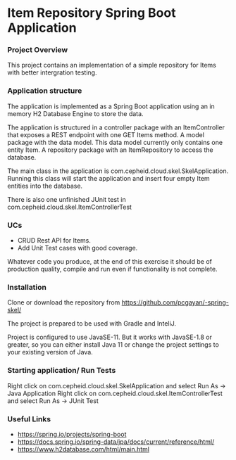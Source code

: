 # Item Repository Spring Boot Application #

### Project Overview ###

This project contains an implementation of a simple repository for Items with better intergration testing.


### Application structure ###

The application is implemented as a Spring Boot application using an in memory H2 Database Engine to store the data. 

The application is structured in a controller package with an ItemController that exposes a REST endpoint with one GET Items method. A model package with the data model. This data model currently only contains one entity Item. A repository package with an ItemRepository to access the database.

The main class in the application is com.cepheid.cloud.skel.SkelApplication. Running this class will start the application and insert four empty Item entities into the database.

There is also one unfinished JUnit test in com.cepheid.cloud.skel.ItemControllerTest

### UCs ###

* CRUD Rest API for Items.
* Add Unit Test cases with good coverage.  

Whatever code you produce, at the end of this exercise it should be of production quality, compile and run even if functionality is not complete.

### Installation ###

Clone or download the repository from https://github.com/pcgayan/-spring-skel/

The project is prepared to be used with Gradle and InteliJ.

Project is configured to use JavaSE-11. But it works with JavaSE-1.8 or greater, so you can either install Java 11 or change the project settings to your existing version of Java.


### Starting application/ Run Tests ###

Right click on com.cepheid.cloud.skel.SkelApplication and select Run As -> Java Application
Right click on com.cepheid.cloud.skel.ItemControllerTest and select Run As -> JUnit Test

### Useful Links ###

* https://spring.io/projects/spring-boot
* https://docs.spring.io/spring-data/jpa/docs/current/reference/html/
* https://www.h2database.com/html/main.html
